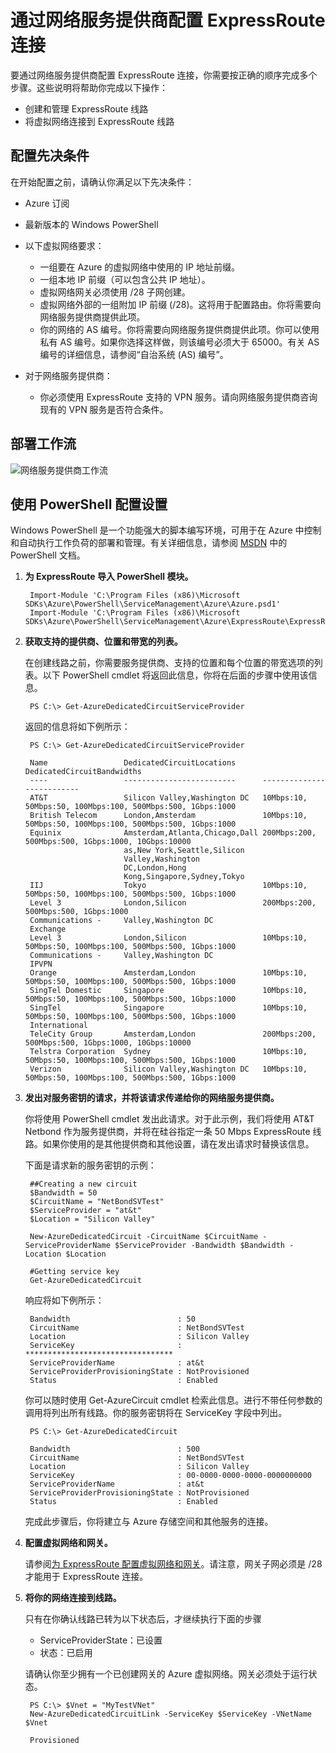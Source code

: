 <properties 
   pageTitle="通过 NSP 配置 Expressroute"
   description="本教程将指导你通过 NSP 设置 ExpressRoute。"
   documentationCenter="na"
   services="expressroute"
   authors="cherylmc"
   manager="adinah"
   editor="tysonn"/>

<tags 
   ms.service="expressroute"
   ms.date="06/29/2015"
   wacn.date=""/>

#  通过网络服务提供商配置 ExpressRoute 连接

要通过网络服务提供商配置 ExpressRoute 连接，你需要按正确的顺序完成多个步骤。这些说明将帮助你完成以下操作：

- 创建和管理 ExpressRoute 线路
- 将虚拟网络连接到 ExpressRoute 线路

##  配置先决条件


在开始配置之前，请确认你满足以下先决条件：

- Azure 订阅
- 最新版本的 Windows PowerShell
- 以下虚拟网络要求：
	- 一组要在 Azure 的虚拟网络中使用的 IP 地址前缀。
	- 一组本地 IP 前缀（可以包含公共 IP 地址）。
	- 虚拟网络网关必须使用 /28 子网创建。
	- 虚拟网络外部的一组附加 IP 前缀 (/28)。这将用于配置路由。你将需要向网络服务提供商提供此项。
	- 你的网络的 AS 编号。你将需要向网络服务提供商提供此项。你可以使用私有 AS 编号。如果你选择这样做，则该编号必须大于 65000。有关 AS 编号的详细信息，请参阅“自治系统 (AS) 编号”。 

- 对于网络服务提供商：
	- 你必须使用 ExpressRoute 支持的 VPN 服务。请向网络服务提供商咨询现有的 VPN 服务是否符合条件。

##  部署工作流

![网络服务提供商工作流](./media/expressroute-configuring-nsps/expressroute-nsp-connectivity-workflow.png)

##  使用 PowerShell 配置设置
Windows PowerShell 是一个功能强大的脚本编写环境，可用于在 Azure 中控制和自动执行工作负荷的部署和管理。有关详细信息，请参阅 [MSDN](https://msdn.microsoft.com/zh-cn/library/windowsazure/jj156055.aspx) 中的 PowerShell 文档。



1. **为 ExpressRoute 导入 PowerShell 模块。**

		Import-Module 'C:\Program Files (x86)\Microsoft SDKs\Azure\PowerShell\ServiceManagement\Azure\Azure.psd1'
		Import-Module 'C:\Program Files (x86)\Microsoft SDKs\Azure\PowerShell\ServiceManagement\Azure\ExpressRoute\ExpressRoute.psd1' 

2. **获取支持的提供商、位置和带宽的列表。**

	在创建线路之前，你需要服务提供商、支持的位置和每个位置的带宽选项的列表。以下 PowerShell cmdlet 将返回此信息，你将在后面的步骤中使用该信息。

		PS C:\> Get-AzureDedicatedCircuitServiceProvider

	返回的信息将如下例所示：

		PS C:\> Get-AzureDedicatedCircuitServiceProvider
	
		Name                 DedicatedCircuitLocations      DedicatedCircuitBandwidths                                                                                                                                                                                   
		----                 -------------------------      --------------------------                                                                                                                                                                                   
		AT&T                 Silicon Valley,Washington DC   10Mbps:10, 50Mbps:50, 100Mbps:100, 500Mbps:500, 1Gbps:1000                                                                                                                                                   
		British Telecom      London,Amsterdam               10Mbps:10, 50Mbps:50, 100Mbps:100, 500Mbps:500, 1Gbps:1000                                                                                                                                                   
		Equinix              Amsterdam,Atlanta,Chicago,Dall 200Mbps:200, 500Mbps:500, 1Gbps:1000, 10Gbps:10000                                                                                                                                                           
		                     as,New York,Seattle,Silicon                                                                                                                                                                                                                 
		                     Valley,Washington                                                                                                                                                                                                                           
		                     DC,London,Hong                                                                                                                                                                                                                              
		                     Kong,Singapore,Sydney,Tokyo                                                                                                                                                                                                                 
		IIJ                  Tokyo                          10Mbps:10, 50Mbps:50, 100Mbps:100, 500Mbps:500, 1Gbps:1000                                                                                                                                                   
		Level 3              London,Silicon                 200Mbps:200, 500Mbps:500, 1Gbps:1000                                                                                                                                                                         
		Communications -     Valley,Washington DC                                                                                                                                                                                                                        
		Exchange                                                                                                                                                                                                                                                         
		Level 3              London,Silicon                 10Mbps:10, 50Mbps:50, 100Mbps:100, 500Mbps:500, 1Gbps:1000                                                                                                                                                   
		Communications -     Valley,Washington DC                                                                                                                                                                                                                        
		IPVPN                                                                                                                                                                                                                                                            
		Orange               Amsterdam,London               10Mbps:10, 50Mbps:50, 100Mbps:100, 500Mbps:500, 1Gbps:1000                                                                                                                                                   
		SingTel Domestic     Singapore                      10Mbps:10, 50Mbps:50, 100Mbps:100, 500Mbps:500, 1Gbps:1000                                                                                                                                                   
		SingTel              Singapore                      10Mbps:10, 50Mbps:50, 100Mbps:100, 500Mbps:500, 1Gbps:1000                                                                                                                                                   
		International                                                                                                                                                                                                                                                    
		TeleCity Group       Amsterdam,London               200Mbps:200, 500Mbps:500, 1Gbps:1000, 10Gbps:10000                                                                                                                                                           
		Telstra Corporation  Sydney                         10Mbps:10, 50Mbps:50, 100Mbps:100, 500Mbps:500, 1Gbps:1000                                                                                                                                                   
		Verizon              Silicon Valley,Washington DC   10Mbps:10, 50Mbps:50, 100Mbps:100, 500Mbps:500, 1Gbps:1000
		

3. **发出对服务密钥的请求，并将该请求传递给你的网络服务提供商。**

	你将使用 PowerShell cmdlet 发出此请求。对于此示例，我们将使用 AT&T Netbond 作为服务提供商，并将在硅谷指定一条 50 Mbps ExpressRoute 线路。如果你使用的是其他提供商和其他设置，请在发出请求时替换该信息。

	下面是请求新的服务密钥的示例：

		##Creating a new circuit
		$Bandwidth = 50
		$CircuitName = "NetBondSVTest"
		$ServiceProvider = "at&t"
		$Location = "Silicon Valley"
		
		New-AzureDedicatedCircuit -CircuitName $CircuitName -ServiceProviderName $ServiceProvider -Bandwidth $Bandwidth -Location $Location
		
		#Getting service key
		Get-AzureDedicatedCircuit

	响应将如下例所示：

		Bandwidth                        : 50
		CircuitName                      : NetBondSVTest
		Location                         : Silicon Valley
		ServiceKey                       : *********************************
		ServiceProviderName              : at&t
		ServiceProviderProvisioningState : NotProvisioned
		Status                           : Enabled

	你可以随时使用 Get-AzureCircuit cmdlet 检索此信息。进行不带任何参数的调用将列出所有线路。你的服务密钥将在 ServiceKey 字段中列出。

		PS C:\> Get-AzureDedicatedCircuit
		
		Bandwidth                        : 500
		CircuitName                      : NetBondSVTest
		Location                         : Silicon Valley
		ServiceKey                       : 00-0000-0000-0000-0000000000
		ServiceProviderName              : at&t
		ServiceProviderProvisioningState : NotProvisioned
		Status                           : Enabled

	完成此步骤后，你将建立与 Azure 存储空间和其他服务的连接。



4. **配置虚拟网络和网关。**

	请参阅[为 ExpressRoute 配置虚拟网络和网关](/documentation/articles/expressroute-configuring-vnet-gateway)。请注意，网关子网必须是 /28 才能用于 ExpressRoute 连接。

5. **将你的网络连接到线路。**

	只有在你确认线路已转为以下状态后，才继续执行下面的步骤
 
	- ServiceProviderState：已设置
	- 状态：已启用

	请确认你至少拥有一个已创建网关的 Azure 虚拟网络。网关必须处于运行状态。

		PS C:\> $Vnet = "MyTestVNet"
		New-AzureDedicatedCircuitLink -ServiceKey $ServiceKey -VNetName $Vnet
		
		Provisioned 

<!---HONumber=69-->